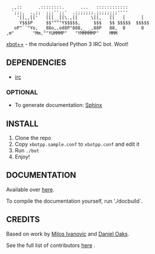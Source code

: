 ```    
  .,::      .::::::::.      ...   ::::::::::::         
  `;;;,  .,;;  ;;;'';;'  .;;;;;;;.;;;;;;;;''''         
    '[[,,[['   [[[__[[\.,[[     \[[,   [[   [      [   
     Y$$$P     $$""""Y$$$$$,     $$$   $$ $$$$$  $$$$$ 
   oP"``"Yo,  _88o,,od8P"888,_ _,88P   88,  8      8   
,m"       "Mm,""YUMMMP"   "YMMMMMP"    MMM             
```

[xbot++](//github.com/aki--aki/xbotpp) - the modularised Python 3 IRC bot. Woot!

## DEPENDENCIES

 - [irc](https://pypi.python.org/pypi/irc)

### OPTIONAL

 - To generate documentation: [Sphinx](https://pypi.python.org/pypi/Sphinx)

## INSTALL

1. Clone the repo
2. Copy `xbotpp.sample.conf` to `xbotpp.conf` and edit it
3. Run `./bot`
4. Enjoy!

## DOCUMENTATION

Available over [here](http://aki--aki.github.io/xbotpp/).

To compile the documentation yourself, run './docbuild`.

## CREDITS

Based on work by [Milos Ivanovic](https://github.com/milosivanovic) and [Daniel Oaks](https://github.com/DannehOaks).

See the full list of contributors [here](https://github.com/aki--aki/xbotpp/contributors)
.
